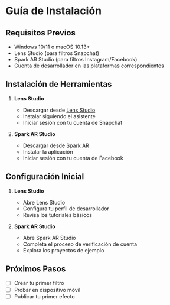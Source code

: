 # Guía de Instalación

## Requisitos Previos

- Windows 10/11 o macOS 10.13+
- Lens Studio (para filtros Snapchat)
- Spark AR Studio (para filtros Instagram/Facebook)
- Cuenta de desarrollador en las plataformas correspondientes

## Instalación de Herramientas

1. **Lens Studio**
   - Descargar desde [Lens Studio](https://lensstudio.snapchat.com/)
   - Instalar siguiendo el asistente
   - Iniciar sesión con tu cuenta de Snapchat

2. **Spark AR Studio**
   - Descargar desde [Spark AR](https://sparkar.facebook.com/ar-studio/)
   - Instalar la aplicación
   - Iniciar sesión con tu cuenta de Facebook

## Configuración Inicial

1. **Lens Studio**
   - Abre Lens Studio
   - Configura tu perfil de desarrollador
   - Revisa los tutoriales básicos

2. **Spark AR Studio**
   - Abre Spark AR Studio
   - Completa el proceso de verificación de cuenta
   - Explora los proyectos de ejemplo

## Próximos Pasos

- [ ] Crear tu primer filtro
- [ ] Probar en dispositivo móvil
- [ ] Publicar tu primer efecto
